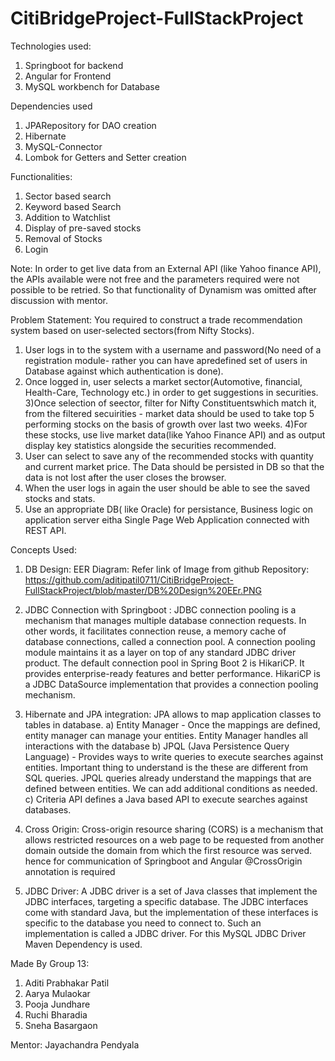 # CitiBridgeProject-FullStackProject

Technologies used:
1) Springboot for backend
2) Angular for Frontend
3) MySQL workbench for Database

Dependencies used
1) JPARepository for DAO creation 
2) Hibernate
3) MySQL-Connector
4) Lombok for Getters and Setter creation

Functionalities:
1) Sector based search
2) Keyword based Search
3) Addition to Watchlist
4) Display of pre-saved stocks
5) Removal of Stocks
6) Login

Note: In order to get live data from an External API (like Yahoo finance API), the APIs available were not free and the parameters required were not possible to be retried. So that functionality of Dynamism was omitted after discussion with mentor.

Problem Statement:
You required to construct a trade recommendation system based on user-selected sectors(from Nifty Stocks).

1) User logs in to the system with a username and password(No need of a registration module- rather you can have  apredefined set of users in Database against which authentication is done).
2) Once logged in, user selects a market sector(Automotive, financial, Health-Care, Technology etc.) in order to get suggestions in securities.
3)Once selection of seector, filter for Nifty Constituentswhich match it, from the filtered secuirities - market data should be used to take top 5 performing stocks on the basis of growth over last two weeks.
4)For these stocks, use live market data(like Yahoo Finance API) and as output display key statistics alongside the securities recommended.
5) User can select to save any of the recommended stocks with quantity and current market price. The Data should be persisted in DB so that the data is not lost after the user closes the browser.
6) When the user logs in again the user should be able to see the saved stocks and stats.
7) Use an appropriate DB( like Oracle) for persistance, Business logic on application server eitha Single Page Web Application connected with REST API.


Concepts Used:
1) DB Design: EER Diagram: Refer link of Image from github Repository:
https://github.com/aditipatil0711/CitiBridgeProject-FullStackProject/blob/master/DB%20Design%20EEr.PNG

2) JDBC Connection with Springboot :
JDBC connection pooling is a mechanism that manages multiple database connection requests. In other words, it facilitates connection reuse, a memory cache of database connections, called a connection pool. A connection pooling module maintains it as a layer on top of any standard JDBC driver product.
The default connection pool in Spring Boot 2 is HikariCP. It provides enterprise-ready features and better performance. HikariCP is a JDBC DataSource implementation that provides a connection pooling mechanism.

3) Hibernate and JPA integration:
JPA allows to map application classes to tables in database.
    a) Entity Manager - Once the mappings are defined, entity manager can manage your entities. Entity Manager handles all interactions with the database
    b)  JPQL (Java Persistence Query Language) - Provides ways to write queries to execute searches against entities. Important thing to understand is the these are different from SQL queries. JPQL queries already understand the mappings that are defined between entities. We can add additional conditions as needed.
    c) Criteria API defines a Java based API to execute searches against databases.

4) Cross Origin:
Cross-origin resource sharing (CORS) is a mechanism that allows restricted resources on a web page to be requested from another domain outside the domain from which the first resource was served. hence for communication of Springboot and Angular @CrossOrigin annotation is required

5) JDBC Driver:
A JDBC driver is a set of Java classes that implement the JDBC interfaces, targeting a specific database. The JDBC interfaces come with standard Java, but the implementation of these interfaces is specific to the database you need to connect to. Such an implementation is called a JDBC driver. For this MySQL JDBC Driver Maven Dependency is used.


Made By Group 13: 
1) Aditi Prabhakar Patil
2) Aarya Mulaokar
3) Pooja Jundhare
4) Ruchi Bharadia
5) Sneha Basargaon

Mentor:
Jayachandra Pendyala









